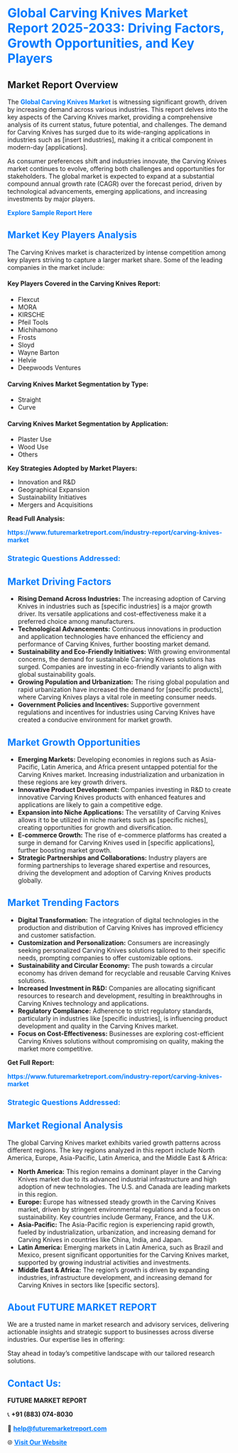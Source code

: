 <h1 style="color: #007BFF;">Global Carving Knives Market Report 2025-2033: Driving Factors, Growth Opportunities, and Key Players</h1>

<section id="overview">
<h2>Market Report Overview</h2>
<p>The <a href="https://www.futuremarketreport.com/industry-report/carving-knives-market" style="color: #007BFF; text-decoration: none;"><strong>Global Carving Knives Market</strong></a> is witnessing significant growth, driven by increasing demand across various industries. This report delves into the key aspects of the Carving Knives market, providing a comprehensive analysis of its current status, future potential, and challenges. The demand for Carving Knives has surged due to its wide-ranging applications in industries such as [insert industries], making it a critical component in modern-day [applications].</p>
<p>As consumer preferences shift and industries innovate, the Carving Knives market continues to evolve, offering both challenges and opportunities for stakeholders. The global market is expected to expand at a substantial compound annual growth rate (CAGR) over the forecast period, driven by technological advancements, emerging applications, and increasing investments by major players.</p>
</section>

<section id="overview">
<p><a href="https://www.futuremarketreport.com/request-sample/reportId=42692" style="color: #007BFF; text-decoration: none;"><strong>Explore Sample Report Here</strong></a></p>
</section>

<section id="key-players">
<h2 style="color: #007BFF;">Market Key Players Analysis</h2>
<p>The Carving Knives market is characterized by intense competition among key players striving to capture a larger market share. Some of the leading companies in the market include:</p>
<h4>Key Players Covered in the Carving Knives Report:</h4>
<ul><li>Flexcut</li><li>MORA</li><li>KIRSCHE</li><li>Pfeil Tools</li><li>Michihamono</li><li>Frosts</li><li>Sloyd</li><li>Wayne Barton</li><li>Helvie</li><li>Deepwoods Ventures</li></ul>
<h4>Carving Knives Market Segmentation by Type:</h4>
<ul><li>Straight</li><li>Curve</li></ul>

<h4>Carving Knives Market Segmentation by Application:</h4>
<ul><li>Plaster Use</li><li>Wood Use</li><li>Others</li></ul>
<p><strong>Key Strategies Adopted by Market Players:</strong></p>
<ul>
<li>Innovation and R&D</li>
<li>Geographical Expansion</li>
<li>Sustainability Initiatives</li>
<li>Mergers and Acquisitions</li>
</ul>
</section>

<section>
<p><strong>Read Full Analysis: </strong></p><a href="https://www.futuremarketreport.com/industry-report/carving-knives-market" style="color: #007BFF; text-decoration: none;"><strong>https://www.futuremarketreport.com/industry-report/carving-knives-market</strong></a>
<h3 style="color: #007BFF;">Strategic Questions Addressed:</h3>
</section>

<section id="driving-factors">
<h2 style="color: #007BFF;">Market Driving Factors</h2>
<ul>
<li><strong>Rising Demand Across Industries:</strong> The increasing adoption of Carving Knives in industries such as [specific industries] is a major growth driver. Its versatile applications and cost-effectiveness make it a preferred choice among manufacturers.</li>
<li><strong>Technological Advancements:</strong> Continuous innovations in production and application technologies have enhanced the efficiency and performance of Carving Knives, further boosting market demand.</li>
<li><strong>Sustainability and Eco-Friendly Initiatives:</strong> With growing environmental concerns, the demand for sustainable Carving Knives solutions has surged. Companies are investing in eco-friendly variants to align with global sustainability goals.</li>
<li><strong>Growing Population and Urbanization:</strong> The rising global population and rapid urbanization have increased the demand for [specific products], where Carving Knives plays a vital role in meeting consumer needs.</li>
<li><strong>Government Policies and Incentives:</strong> Supportive government regulations and incentives for industries using Carving Knives have created a conducive environment for market growth.</li>
</ul>
</section>

<section id="growth-opportunities">
<h2 style="color: #007BFF;">Market Growth Opportunities</h2>
<ul>
<li><strong>Emerging Markets:</strong> Developing economies in regions such as Asia-Pacific, Latin America, and Africa present untapped potential for the Carving Knives market. Increasing industrialization and urbanization in these regions are key growth drivers.</li>
<li><strong>Innovative Product Development:</strong> Companies investing in R&D to create innovative Carving Knives products with enhanced features and applications are likely to gain a competitive edge.</li>
<li><strong>Expansion into Niche Applications:</strong> The versatility of Carving Knives allows it to be utilized in niche markets such as [specific niches], creating opportunities for growth and diversification.</li>
<li><strong>E-commerce Growth:</strong> The rise of e-commerce platforms has created a surge in demand for Carving Knives used in [specific applications], further boosting market growth.</li>
<li><strong>Strategic Partnerships and Collaborations:</strong> Industry players are forming partnerships to leverage shared expertise and resources, driving the development and adoption of Carving Knives products globally.</li>
</ul>
</section>

<section id="trending-factors">
<h2 style="color: #007BFF;">Market Trending Factors</h2>
<ul>
<li><strong>Digital Transformation:</strong> The integration of digital technologies in the production and distribution of Carving Knives has improved efficiency and customer satisfaction.</li>
<li><strong>Customization and Personalization:</strong> Consumers are increasingly seeking personalized Carving Knives solutions tailored to their specific needs, prompting companies to offer customizable options.</li>
<li><strong>Sustainability and Circular Economy:</strong> The push towards a circular economy has driven demand for recyclable and reusable Carving Knives solutions.</li>
<li><strong>Increased Investment in R&D:</strong> Companies are allocating significant resources to research and development, resulting in breakthroughs in Carving Knives technology and applications.</li>
<li><strong>Regulatory Compliance:</strong> Adherence to strict regulatory standards, particularly in industries like [specific industries], is influencing product development and quality in the Carving Knives market.</li>
<li><strong>Focus on Cost-Effectiveness:</strong> Businesses are exploring cost-efficient Carving Knives solutions without compromising on quality, making the market more competitive.</li>
</ul>
</section>

<section>
<p><strong>Get Full Report: </strong></p><a href="https://www.futuremarketreport.com/industry-report/carving-knives-market" style="color: #007BFF; text-decoration: none;"><strong>https://www.futuremarketreport.com/industry-report/carving-knives-market</strong></a>
<h3 style="color: #007BFF;">Strategic Questions Addressed:</h3>
</section>


<section id="regional-analysis">
<h2 style="color: #007BFF;">Market Regional Analysis</h2>
<p>The global Carving Knives market exhibits varied growth patterns across different regions. The key regions analyzed in this report include North America, Europe, Asia-Pacific, Latin America, and the Middle East & Africa:</p>
<ul>
<li><strong>North America:</strong> This region remains a dominant player in the Carving Knives market due to its advanced industrial infrastructure and high adoption of new technologies. The U.S. and Canada are leading markets in this region.</li>
<li><strong>Europe:</strong> Europe has witnessed steady growth in the Carving Knives market, driven by stringent environmental regulations and a focus on sustainability. Key countries include Germany, France, and the U.K.</li>
<li><strong>Asia-Pacific:</strong> The Asia-Pacific region is experiencing rapid growth, fueled by industrialization, urbanization, and increasing demand for Carving Knives in countries like China, India, and Japan.</li>
<li><strong>Latin America:</strong> Emerging markets in Latin America, such as Brazil and Mexico, present significant opportunities for the Carving Knives market, supported by growing industrial activities and investments.</li>
<li><strong>Middle East & Africa:</strong> The region’s growth is driven by expanding industries, infrastructure development, and increasing demand for Carving Knives in sectors like [specific sectors].</li>
</ul>
</section>

<footer>
<h2 style="color: #007BFF;">About FUTURE MARKET REPORT</h2>
<p>We are a trusted name in market research and advisory services, delivering actionable insights and strategic support to businesses across diverse industries. Our expertise lies in offering:</p>

<p>Stay ahead in today’s competitive landscape with our tailored research solutions.</p>

<h2 style="color: #007BFF;">Contact Us:</h2>
<p><strong>FUTURE MARKET REPORT</strong></p>
<p>📞 <strong>+91 (883) 074-8030</strong></p>
<p>📧 <strong><a href="mailto:help@futuremarketreport.com" style="color: #007BFF;">help@futuremarketreport.com</a></strong></p>
<p>🌐 <strong><a href="https://www.futuremarketreport.com/" style="color: #007BFF;">Visit Our Website</a></strong></p>
</footer>